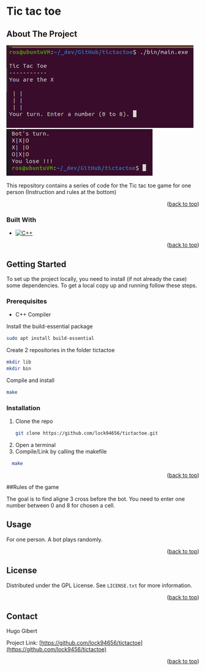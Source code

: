 # Tic tac toe
## About The Project

[![Project Screen Shot][project-screenshot]]()
[![Project Screen Shot][project-screenshot2]]()

This repository contains a series of code for the Tic tac toe game for one person (Instruction and rules at the bottom)

<p align="right">(<a href="#readme-top">back to top</a>)</p>

### Built With

* [![C++][cpp-shield]][cpp-url]

<p align="right">(<a href="#readme-top">back to top</a>)</p>

<!-- GETTING STARTED -->
## Getting Started

To set up the project locally, you need to install (if not already the case) some dependencies. To get a local copy up and running follow these steps.

### Prerequisites

* C++ Compiler

Install the build-essential package
  ```sh
  sudo apt install build-essential 
  ```

Create 2 repositories in the folder tictactoe
  ```sh
  mkdir lib
  mkdir bin
  ```

 Compile and install
  ```sh
 make
 ```

### Installation

1. Clone the repo
   ```sh
   git clone https://github.com/lock94656/tictactoe.git
   ```
2. Open a terminal
3. Compile/Link by calling the makefile
 ```sh
   make
   ```

<p align="right">(<a href="#readme-top">back to top</a>)</p>


<!-- USAGE EXAMPLES -->
##Rules of the game

The goal is to find aligne 3 cross before the bot. You need to enter one number between 0 and 8 for chosen a cell. 
## Usage

For one person. A bot plays randomly. 
<p align="right">(<a href="#readme-top">back to top</a>)</p>


<!-- LICENSE -->
## License

Distributed under the GPL License. See `LICENSE.txt` for more information.

<p align="right">(<a href="#readme-top">back to top</a>)</p>


<!-- CONTACT -->
## Contact

Hugo Gibert

Project Link: [https://github.com/lock94656/tictactoe](https://github.com/lock9456/tictactoe)

<p align="right">(<a href="#readme-top">back to top</a>)</p>


<!-- MARKDOWN LINKS & IMAGES -->
<!-- https://www.markdownguide.org/basic-syntax/#reference-style-links -->

[cpp-shield]: https://img.shields.io/badge/-C++-blue?logo=cplusplus
[cpp-url]: https://isocpp.org/

[project-screenshot]: images/Screenshot.png
[project-screenshot2]: images/Screenshot2.png

[contributors-url]: https://github.com/lock94656/hangman/graphs/contributors
[forks-url]: https://github.com/lock94656/hangman/network/members
[stars-shield]: https://img.shields.io/github/stars/lock94656/hangman.svg?style=for-the-badge
[stars-url]: https://github.com/lock94656/hangman/stargazers
[issues-shield]: https://img.shields.io/github/issues/lock94656/hangman.svg?style=for-the-badge
[issues-url]: https://github.com/lock94656/hangman/issues
[license-shield]: https://img.shields.io/github/license/lock94656/hangman.svg?style=for-the-badge
[license-url]: https://github.com/lock94656/hangman/blob/master/LICENSE.txt
